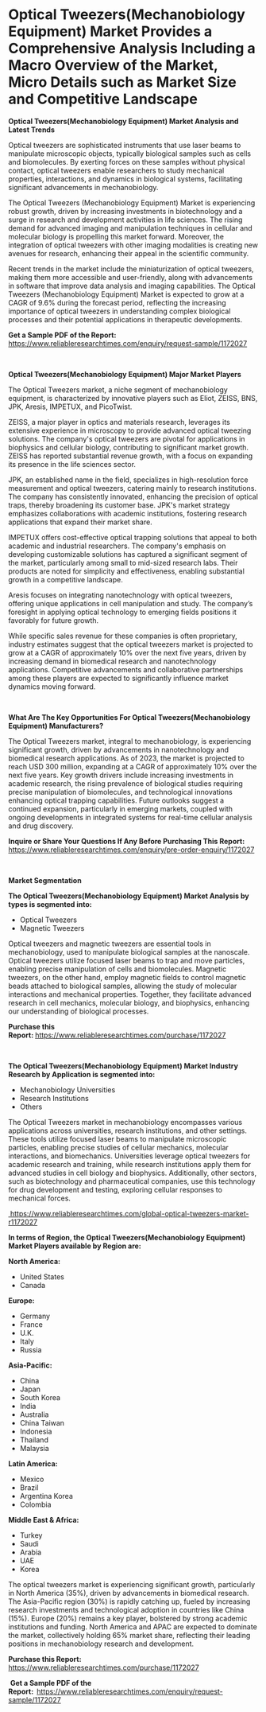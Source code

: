 <p><h1>Optical Tweezers(Mechanobiology Equipment) Market Provides a Comprehensive Analysis Including a Macro Overview of the Market, Micro Details such as Market Size and Competitive Landscape</h1></p><p><strong>Optical Tweezers(Mechanobiology Equipment) Market Analysis and Latest Trends</strong></p>
<p><p>Optical tweezers are sophisticated instruments that use laser beams to manipulate microscopic objects, typically biological samples such as cells and biomolecules. By exerting forces on these samples without physical contact, optical tweezers enable researchers to study mechanical properties, interactions, and dynamics in biological systems, facilitating significant advancements in mechanobiology.</p><p>The Optical Tweezers (Mechanobiology Equipment) Market is experiencing robust growth, driven by increasing investments in biotechnology and a surge in research and development activities in life sciences. The rising demand for advanced imaging and manipulation techniques in cellular and molecular biology is propelling this market forward. Moreover, the integration of optical tweezers with other imaging modalities is creating new avenues for research, enhancing their appeal in the scientific community.</p><p>Recent trends in the market include the miniaturization of optical tweezers, making them more accessible and user-friendly, along with advancements in software that improve data analysis and imaging capabilities. The Optical Tweezers (Mechanobiology Equipment) Market is expected to grow at a CAGR of 9.6% during the forecast period, reflecting the increasing importance of optical tweezers in understanding complex biological processes and their potential applications in therapeutic developments.</p></p>
<p><strong>Get a Sample PDF of the Report:&nbsp;</strong> <a href="https://www.reliableresearchtimes.com/enquiry/request-sample/1172027?utm_campaign=3113&utm_medium=2&utm_source=Github&utm_content=ia&utm_term=16042025&utm_id=optical-tweezersmechanobiology-equipment">https://www.reliableresearchtimes.com/enquiry/request-sample/1172027</a></p>
<p>&nbsp;</p>
<p><strong>Optical Tweezers(Mechanobiology Equipment) Major Market Players</strong></p>
<p><p>The Optical Tweezers market, a niche segment of mechanobiology equipment, is characterized by innovative players such as Eliot, ZEISS, BNS, JPK, Aresis, IMPETUX, and PicoTwist. </p><p>ZEISS, a major player in optics and materials research, leverages its extensive experience in microscopy to provide advanced optical tweezing solutions. The company's optical tweezers are pivotal for applications in biophysics and cellular biology, contributing to significant market growth. ZEISS has reported substantial revenue growth, with a focus on expanding its presence in the life sciences sector.</p><p>JPK, an established name in the field, specializes in high-resolution force measurement and optical tweezers, catering mainly to research institutions. The company has consistently innovated, enhancing the precision of optical traps, thereby broadening its customer base. JPK's market strategy emphasizes collaborations with academic institutions, fostering research applications that expand their market share.</p><p>IMPETUX offers cost-effective optical trapping solutions that appeal to both academic and industrial researchers. The company's emphasis on developing customizable solutions has captured a significant segment of the market, particularly among small to mid-sized research labs. Their products are noted for simplicity and effectiveness, enabling substantial growth in a competitive landscape.</p><p>Aresis focuses on integrating nanotechnology with optical tweezers, offering unique applications in cell manipulation and study. The company’s foresight in applying optical technology to emerging fields positions it favorably for future growth.</p><p>While specific sales revenue for these companies is often proprietary, industry estimates suggest that the optical tweezers market is projected to grow at a CAGR of approximately 10% over the next five years, driven by increasing demand in biomedical research and nanotechnology applications. Competitive advancements and collaborative partnerships among these players are expected to significantly influence market dynamics moving forward.</p></p>
<p>&nbsp;</p>
<p><strong>What Are The Key Opportunities For Optical Tweezers(Mechanobiology Equipment) Manufacturers?</strong></p>
<p><p>The Optical Tweezers market, integral to mechanobiology, is experiencing significant growth, driven by advancements in nanotechnology and biomedical research applications. As of 2023, the market is projected to reach USD 300 million, expanding at a CAGR of approximately 10% over the next five years. Key growth drivers include increasing investments in academic research, the rising prevalence of biological studies requiring precise manipulation of biomolecules, and technological innovations enhancing optical trapping capabilities. Future outlooks suggest a continued expansion, particularly in emerging markets, coupled with ongoing developments in integrated systems for real-time cellular analysis and drug discovery.</p></p>
<p><strong>Inquire or Share Your Questions If Any Before Purchasing This Report:</strong> <a href="https://www.reliableresearchtimes.com/enquiry/pre-order-enquiry/1172027?utm_campaign=3113&utm_medium=2&utm_source=Github&utm_content=ia&utm_term=16042025&utm_id=optical-tweezersmechanobiology-equipment">https://www.reliableresearchtimes.com/enquiry/pre-order-enquiry/1172027</a></p>
<p>&nbsp;</p>
<p><strong>Market Segmentation</strong></p>
<p><strong>The Optical Tweezers(Mechanobiology Equipment) Market Analysis by types is segmented into:</strong></p>
<p><ul><li>Optical Tweezers</li><li>Magnetic Tweezers</li></ul></p>
<p><p>Optical tweezers and magnetic tweezers are essential tools in mechanobiology, used to manipulate biological samples at the nanoscale. Optical tweezers utilize focused laser beams to trap and move particles, enabling precise manipulation of cells and biomolecules. Magnetic tweezers, on the other hand, employ magnetic fields to control magnetic beads attached to biological samples, allowing the study of molecular interactions and mechanical properties. Together, they facilitate advanced research in cell mechanics, molecular biology, and biophysics, enhancing our understanding of biological processes.</p></p>
<p><strong>Purchase this Report:&nbsp;</strong><a href="https://www.reliableresearchtimes.com/purchase/1172027?utm_campaign=3113&utm_medium=2&utm_source=Github&utm_content=ia&utm_term=16042025&utm_id=optical-tweezersmechanobiology-equipment">https://www.reliableresearchtimes.com/purchase/1172027</a></p>
<p>&nbsp;</p>
<p><strong>The Optical Tweezers(Mechanobiology Equipment) Market Industry Research by Application is segmented into:</strong></p>
<p><ul><li>Mechanobiology Universities</li><li>Research Institutions</li><li>Others</li></ul></p>
<p><p>The Optical Tweezers market in mechanobiology encompasses various applications across universities, research institutions, and other settings. These tools utilize focused laser beams to manipulate microscopic particles, enabling precise studies of cellular mechanics, molecular interactions, and biomechanics. Universities leverage optical tweezers for academic research and training, while research institutions apply them for advanced studies in cell biology and biophysics. Additionally, other sectors, such as biotechnology and pharmaceutical companies, use this technology for drug development and testing, exploring cellular responses to mechanical forces.</p></p>
<p><a href="https://www.reliableresearchtimes.com/global-optical-tweezers-market-r1172027?utm_campaign=3113&utm_medium=2&utm_source=Github&utm_content=ia&utm_term=16042025&utm_id=optical-tweezersmechanobiology-equipment">&nbsp;https://www.reliableresearchtimes.com/global-optical-tweezers-market-r1172027</a></p>
<p><strong>In terms of Region, the Optical Tweezers(Mechanobiology Equipment) Market Players available by Region are:</strong></p>
<p>
    <p> <strong> North America: </strong>
        <ul>
            <li>United States</li>
            <li>Canada</li>
        </ul>
        </p> 
    <p> <strong> Europe: </strong>
        <ul>
            <li>Germany</li>
            <li>France</li>
            <li>U.K.</li>
            <li>Italy</li>
            <li>Russia</li>
        </ul>
        </p> 
    <p> <strong> Asia-Pacific: </strong>
        <ul>
            <li>China</li>
            <li>Japan</li>
            <li>South Korea</li>
            <li>India</li>
            <li>Australia</li>
            <li>China Taiwan</li>
            <li>Indonesia</li>
            <li>Thailand</li>
            <li>Malaysia</li>
        </ul>
        </p> 
    <p> <strong> Latin America: </strong>
        <ul>
            <li>Mexico</li>
            <li>Brazil</li>
            <li>Argentina Korea</li>
            <li>Colombia</li>
        </ul>
        </p> 
    <p> <strong> Middle East & Africa: </strong>
        <ul>
            <li>Turkey</li>
            <li>Saudi</li>
            <li>Arabia</li>
            <li>UAE</li>
            <li>Korea</li>
        </ul>
    </p>
    </p>
<p><p>The optical tweezers market is experiencing significant growth, particularly in North America (35%), driven by advancements in biomedical research. The Asia-Pacific region (30%) is rapidly catching up, fueled by increasing research investments and technological adoption in countries like China (15%). Europe (20%) remains a key player, bolstered by strong academic institutions and funding. North America and APAC are expected to dominate the market, collectively holding 65% market share, reflecting their leading positions in mechanobiology research and development.</p></p>
<p><strong>Purchase this Report: </strong><a href="https://www.reliableresearchtimes.com/purchase/1172027?utm_campaign=3113&utm_medium=2&utm_source=Github&utm_content=ia&utm_term=16042025&utm_id=optical-tweezersmechanobiology-equipment">https://www.reliableresearchtimes.com/purchase/1172027</a></p>
<p>&nbsp;<strong>Get a Sample PDF of the Report:&nbsp;&nbsp;</strong><a href="https://www.reliableresearchtimes.com/enquiry/request-sample/1172027?utm_campaign=3113&utm_medium=2&utm_source=Github&utm_content=ia&utm_term=16042025&utm_id=optical-tweezersmechanobiology-equipment">https://www.reliableresearchtimes.com/enquiry/request-sample/1172027</a></p>
<p><strong></strong></p>
<p><p></p><p></p><p></p></p>